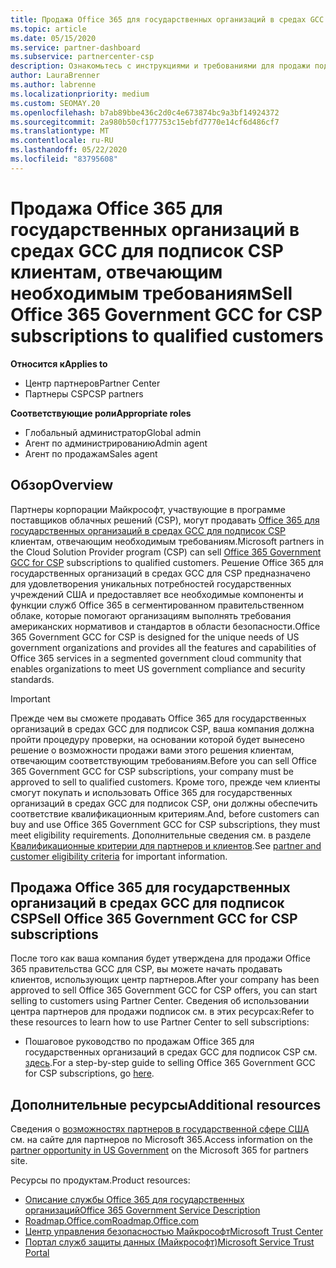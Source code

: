 ```yaml
---
title: Продажа Office 365 для государственных организаций в средах GCC в рамках CSP
ms.topic: article
ms.date: 05/15/2020
ms.service: partner-dashboard
ms.subservice: partnercenter-csp
description: Ознакомьтесь с инструкциями и требованиями для продажи подписок на Office 365 правительства GCC для CSP в квалифицированных США клиентов или подрядчиков для государственных организаций.
author: LauraBrenner
ms.author: labrenne
ms.localizationpriority: medium
ms.custom: SEOMAY.20
ms.openlocfilehash: b7ab89bbe436c2d0c4e673874bc9a3bf14924372
ms.sourcegitcommit: 2a980b50cf177753c15ebfd7770e14cf6d486cf7
ms.translationtype: MT
ms.contentlocale: ru-RU
ms.lasthandoff: 05/22/2020
ms.locfileid: "83795608"
---
```

# <a name="sell-office-365-government-gcc-for-csp-subscriptions-to-qualified-customers"></a><span data-ttu-id="62b25-103">Продажа Office 365 для государственных организаций в средах GCC для подписок CSP клиентам, отвечающим необходимым требованиям</span><span class="sxs-lookup"><span data-stu-id="62b25-103">Sell Office 365 Government GCC for CSP subscriptions to qualified customers</span></span>

<span data-ttu-id="62b25-104">**Относится к**</span><span class="sxs-lookup"><span data-stu-id="62b25-104">**Applies to**</span></span>

- <span data-ttu-id="62b25-105">Центр партнеров</span><span class="sxs-lookup"><span data-stu-id="62b25-105">Partner Center</span></span>
- <span data-ttu-id="62b25-106">Партнеры CSP</span><span class="sxs-lookup"><span data-stu-id="62b25-106">CSP partners</span></span>

<span data-ttu-id="62b25-107">**Соответствующие роли**</span><span class="sxs-lookup"><span data-stu-id="62b25-107">**Appropriate roles**</span></span>

- <span data-ttu-id="62b25-108">Глобальный администратор</span><span class="sxs-lookup"><span data-stu-id="62b25-108">Global admin</span></span>
- <span data-ttu-id="62b25-109">Агент по администрированию</span><span class="sxs-lookup"><span data-stu-id="62b25-109">Admin agent</span></span>
- <span data-ttu-id="62b25-110">Агент по продажам</span><span class="sxs-lookup"><span data-stu-id="62b25-110">Sales agent</span></span>

## <a name="overview"></a><span data-ttu-id="62b25-111">Обзор</span><span class="sxs-lookup"><span data-stu-id="62b25-111">Overview</span></span>

<span data-ttu-id="62b25-112">Партнеры корпорации Майкрософт, участвующие в программе поставщиков облачных решений (CSP), могут продавать [Office 365 для государственных организаций в средах GCC для подписок CSP](https://www.microsoft.com/microsoft-365/partners/governmentforCSP) клиентам, отвечающим необходимым требованиям.</span><span class="sxs-lookup"><span data-stu-id="62b25-112">Microsoft partners in the Cloud Solution Provider program (CSP) can sell [Office 365 Government GCC for CSP](https://www.microsoft.com/microsoft-365/partners/governmentforCSP) subscriptions to qualified customers.</span></span> <span data-ttu-id="62b25-113">Решение Office 365 для государственных организаций в средах GCC для CSP предназначено для удовлетворения уникальных потребностей государственных учреждений США и предоставляет все необходимые компоненты и функции служб Office 365 в сегментированном правительственном облаке, которые помогают организациям выполнять требования американских нормативов и стандартов в области безопасности.</span><span class="sxs-lookup"><span data-stu-id="62b25-113">Office 365 Government GCC for CSP is designed for the unique needs of US government organizations and provides all the features and capabilities of Office 365 services in a segmented government cloud community that enables organizations to meet US government compliance and security standards.</span></span> 

>[!IMPORTANT] 
><span data-ttu-id="62b25-114">Прежде чем вы сможете продавать Office 365 для государственных организаций в средах GCC для подписок CSP, ваша компания должна пройти процедуру проверки, на основании которой будет вынесено решение о возможности продажи вами этого решения клиентам, отвечающим соответствующим требованиям.</span><span class="sxs-lookup"><span data-stu-id="62b25-114">Before you can sell Office 365 Government GCC for CSP subscriptions, your company must be approved to sell to qualified customers.</span></span> <span data-ttu-id="62b25-115">Кроме того, прежде чем клиенты смогут покупать и использовать Office 365 для государственных организаций в средах GCC для подписок CSP, они должны обеспечить соответствие квалификационным критериям.</span><span class="sxs-lookup"><span data-stu-id="62b25-115">And, before customers can buy and use Office 365 Government GCC for CSP subscriptions, they must meet eligibility requirements.</span></span> <span data-ttu-id="62b25-116">Дополнительные сведения см. в разделе [Квалификационные критерии для партнеров и клиентов](csp-gcc-validate.md).</span><span class="sxs-lookup"><span data-stu-id="62b25-116">See [partner and customer eligibility criteria](csp-gcc-validate.md) for important information.</span></span>


## <a name="sell-office-365-government-gcc-for-csp-subscriptions"></a><span data-ttu-id="62b25-117">Продажа Office 365 для государственных организаций в средах GCC для подписок CSP</span><span class="sxs-lookup"><span data-stu-id="62b25-117">Sell Office 365 Government GCC for CSP subscriptions</span></span>

<span data-ttu-id="62b25-118">После того как ваша компания будет утверждена для продажи Office 365 правительства GCC для CSP, вы можете начать продавать клиентов, использующих центр партнеров.</span><span class="sxs-lookup"><span data-stu-id="62b25-118">After your company has been approved to sell Office 365 Government GCC for CSP offers, you can start selling to customers using Partner Center.</span></span> <span data-ttu-id="62b25-119">Сведения об использовании центра партнеров для продажи подписок см. в этих ресурсах:</span><span class="sxs-lookup"><span data-stu-id="62b25-119">Refer to these resources to learn how to use Partner Center to sell subscriptions:</span></span> 

-   <span data-ttu-id="62b25-120">Пошаговое руководство по продажам Office 365 для государственных организаций в средах GCC для подписок CSP см. [здесь](https://go.microsoft.com/fwlink/?linkid=2007323).</span><span class="sxs-lookup"><span data-stu-id="62b25-120">For a step-by-step guide to selling Office 365 Government GCC for CSP subscriptions, go [here](https://go.microsoft.com/fwlink/?linkid=2007323).</span></span>  


## <a name="additional-resources"></a><span data-ttu-id="62b25-121">Дополнительные ресурсы</span><span class="sxs-lookup"><span data-stu-id="62b25-121">Additional resources</span></span>

<span data-ttu-id="62b25-122">Сведения о [возможностях партнеров в государственной сфере США](https://www.microsoft.com/microsoft-365/partners/governmentforCSP) см. на сайте для партнеров по Microsoft 365.</span><span class="sxs-lookup"><span data-stu-id="62b25-122">Access information on the [partner opportunity in US Government](https://www.microsoft.com/microsoft-365/partners/governmentforCSP) on the Microsoft 365 for partners site.</span></span>

<span data-ttu-id="62b25-123">Ресурсы по продуктам.</span><span class="sxs-lookup"><span data-stu-id="62b25-123">Product resources:</span></span>

- [<span data-ttu-id="62b25-124">Описание службы Office 365 для государственных организаций</span><span class="sxs-lookup"><span data-stu-id="62b25-124">Office 365 Government Service Description</span></span>](https://technet.microsoft.com/library/mt774581.aspx)
- [<span data-ttu-id="62b25-125">Roadmap.Office.com</span><span class="sxs-lookup"><span data-stu-id="62b25-125">Roadmap.Office.com</span></span>](https://products.office.com/business/office-365-roadmap)
- [<span data-ttu-id="62b25-126">Центр управления безопасностью Майкрософт</span><span class="sxs-lookup"><span data-stu-id="62b25-126">Microsoft Trust Center</span></span>](https://www.microsoft.com/TrustCenter/)
- [<span data-ttu-id="62b25-127">Портал служб защиты данных (Майкрософт)</span><span class="sxs-lookup"><span data-stu-id="62b25-127">Microsoft Service Trust Portal</span></span>](https://aka.ms/STP)

